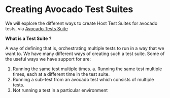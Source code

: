 # Creating Avocado Test Suites #

We will explore the different ways to create Host Test Suites for avocado tests, via [Avocado Tests Suite](https://github.com/open-power-host-os/tests)

**What is a Test Suite ?**

A way of defining that is, orchestrating multiple tests to run in a way that we want to.
We have many different ways of creating such a test suite. Some of the useful ways we have support for are:

1. Running the same test multiple times.
    a. Running the same test multiple times, each at a different time in the test suite.
2. Running a sub-test from an avocado test which consists of multiple tests.
3. Not running a test in a particular environment
